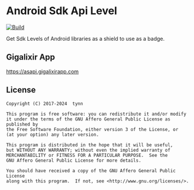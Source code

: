 # Android Sdk Api Level
[![Build][build-badge]][build]

Get Sdk Levels of Android libraries as a shield to use as a badge.

## Gigalixir App

https://asapi.gigalixirapp.com

## License

    Copyright (C) 2017-2024  tynn

    This program is free software: you can redistribute it and/or modify
    it under the terms of the GNU Affero General Public License as published by
    the Free Software Foundation, either version 3 of the License, or
    (at your option) any later version.

    This program is distributed in the hope that it will be useful,
    but WITHOUT ANY WARRANTY; without even the implied warranty of
    MERCHANTABILITY or FITNESS FOR A PARTICULAR PURPOSE.  See the
    GNU Affero General Public License for more details.

    You should have received a copy of the GNU Affero General Public License
    along with this program.  If not, see <http://www.gnu.org/licenses/>.



  [build]: https://github.com/asapi/Lv/actions/workflows/build.yml
  [build-badge]: https://github.com/asapi/Lv/actions/workflows/build.yml/badge.svg
